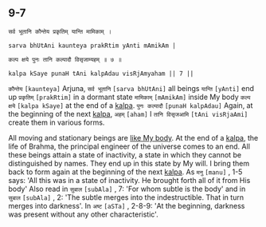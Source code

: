 ## <a name='_7_1'></a>9-7


```shloka-sa
सर्व भूतानि कौन्तेय प्रकृतिम् यान्ति मामिकाम् ।
```
```shloka-sa-hk
sarva bhUtAni kaunteya prakRtim yAnti mAmikAm |
```
```shloka-sa
कल्प क्षये पुनः तानि कल्पादौ विसृजाम्यहम् ॥ ७ ॥
```
```shloka-sa-hk
kalpa kSaye punaH tAni kalpAdau visRjAmyaham || 7 ||
```

`कौन्तेय` `[kaunteya]` Arjuna, `सर्व भूतानि` `[sarva bhUtAni]` all beings `यान्ति` `[yAnti]` end up `प्रकृतिम्` `[prakRtim]` in a dormant state `मामिकाम्` `[mAmikAm]` inside My body `कल्प क्षये` `[kalpa kSaye]` at the end of a [kalpa](kalpa_definition). `पुनः कल्पादौ` `[punaH kalpAdau]` Again, at the beginning of the next [kalpa](kalpa_definition), `अहम्` `[aham]` I `तानि विसृजआमि` `[tAni visRjaAmi]` create them in various forms.

All moving and stationary beings are [like My body](universe_as_his_body). At the end of a [kalpa](kalpa_definition), the life of Brahma, the principal engineer of the universe comes to an end. All these beings attain a state of inactivity, a state in which they cannot be distinguished by names. They end up in this state by My will. I bring them back to form again at the beginning of the next [kalpa](kalpa_definition).
As `मनु` `[manu]` , 1-5 says: 'All this was in a state of inactivity.  He brought forth all of it from His body'
Also read in `सुबाल` `[subAla]` , 7: 'For whom subtle is the body' and in `सुबाल` `[subAla]` , 2: 'The subtle merges into the indestructible. That in turn merges into darkness'. In `अष्ट` `[aSTa]` , 2-8-9: 'At the beginning, darkness was present without any other characteristic'.

